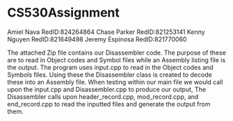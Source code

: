 # CS530Assignment
Amiel Nava RedID:824264864
Chase Parker RedID:821253141
Kenny Nguyen RedID:821649498
Jeremy Espinosa RedID:821770060

The attached Zip file contains our Disassembler code.
The purpose of these are to read in Object codes and Symbol files while an Assembly listing file is the output.
The program uses input.cpp to read in the Object codes and Symbols files.
Using these the Disassembler class is created to decode these into an Assembly file.
When testing within our main file we would call upon the input.cpp and Disassembler.cpp to produce our output,
The Disassembler calls upon header_record.cpp, mod_record.cpp, and end_record.cpp to read the inputted files and 
generate the output from them.
